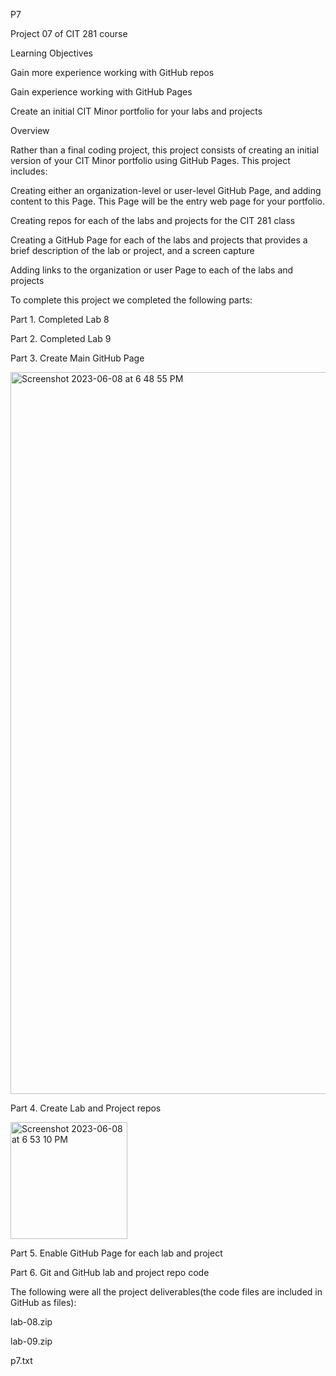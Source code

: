 P7

Project 07 of CIT 281 course

Learning Objectives

Gain more experience working with GitHub repos

Gain experience working with GitHub Pages

Create an initial CIT Minor portfolio for your labs and projects

Overview

Rather than a final coding project, this project consists of creating an initial version of your CIT Minor portfolio using GitHub Pages. This project includes:

Creating either an organization-level or user-level GitHub Page, and adding content to this Page. This Page will be the entry web page for your portfolio.

Creating repos for each of the labs and projects for the CIT 281 class

Creating a GitHub Page for each of the labs and projects that provides a brief description of the lab or project, and a screen capture

Adding links to the organization or user Page to each of the labs and projects

To complete this project we completed the following parts:

Part 1. Completed Lab 8

Part 2. Completed Lab 9

Part 3. Create Main GitHub Page

<img width="1155" alt="Screenshot 2023-06-08 at 6 48 55 PM" src="https://github.com/isigala4/cit281-p7/assets/133719793/c8fad7e8-220c-47d2-8823-43c521e155be">


Part 4. Create Lab and Project repos

<img width="187" alt="Screenshot 2023-06-08 at 6 53 10 PM" src="https://github.com/isigala4/cit281-p7/assets/133719793/c24f2e4c-620c-4573-98d1-8fa6f2785315">


Part 5. Enable GitHub Page for each lab and project

Part 6. Git and GitHub lab and project repo code

The following were all the project deliverables(the code files are included in GitHub as files):

lab-08.zip

lab-09.zip

p7.txt
